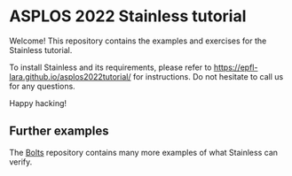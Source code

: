 # ASPLOS 2022 Stainless tutorial

Welcome! This repository contains the examples and exercises for the Stainless tutorial.

To install Stainless and its requirements, please refer to https://epfl-lara.github.io/asplos2022tutorial/ for instructions.
Do not hesitate to call us for any questions.

Happy hacking!

## Further examples
The [Bolts](https://github.com/epfl-lara/bolts) repository contains many more examples of what Stainless can verify.
